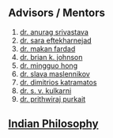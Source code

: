 <!--- ## गुरु  Advisors / Mentors -->
## Advisors / Mentors 
1. [dr. anurag srivastava](https://scholar.google.com/citations?user=_GtNYPMAAAAJ&hl=en)
2. [dr. sara eftekharnejad](https://scholar.google.com/citations?user=aX8tcT4AAAAJ&hl=en&oi=ao)
3. [dr. makan fardad](https://scholar.google.com/citations?user=jWb94BoAAAAJ&hl=en&oi=ao)
4. [dr. brian k. johnson](https://scholar.google.com/citations?user=sQu2RykAAAAJ&hl=en&oi=ao)
5. [dr. mingguo hong](https://scholar.google.com/citations?user=BOSWyvUAAAAJ&hl=en&oi=ao)
6. [dr. slava maslennikov](https://scholar.google.com/citations?user=dxIKNi0AAAAJ&hl=en&oi=ao)
7. [dr. dimitrios katramatos](https://www.bnl.gov/staff/Dkatramatos)
8. [dr. s. v. kulkarni](https://scholar.google.com/citations?user=udLCYSQAAAAJ&hl=en&oi=ao)
9. [dr. prithwiraj purkait](https://scholar.google.com/citations?user=CaYdey0AAAAJ&hl=en&oi=ao)

## [Indian Philosophy](philosophy.MD)

<!---## [publications](publications.MD) 
## [teaching](teaching.MD)
## [service](service.MD)
## [biodata](biodata.MD) 
## [reading](philosophy.MD)-->
<!---## [प्रकाशनों](publications.MD) | [शिक्षण](teaching.MD) | [सेवा](service.MD) -->
<!---## [बायोडाटा](biodata.MD) | [पुरस्कार](award.MD)-->
<!--[gallery](gallery.MD)-->
<!---## [तपस्या](philosophy.MD) | [गेलरी](gallery.MD)-->

